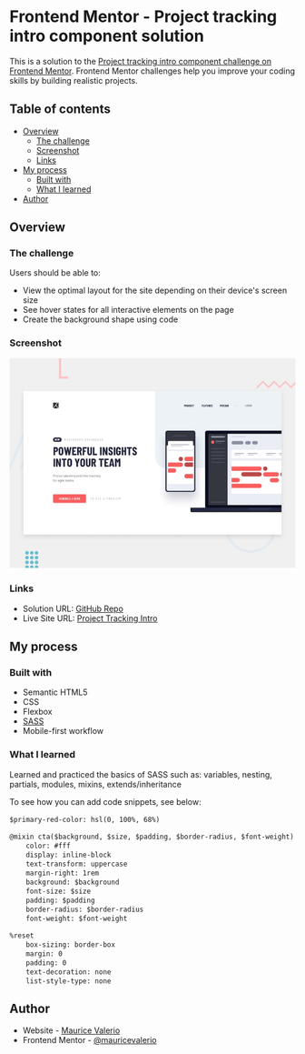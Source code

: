 # Frontend Mentor - Project tracking intro component solution

This is a solution to the [Project tracking intro component challenge on Frontend Mentor](https://www.frontendmentor.io/challenges/project-tracking-intro-component-5d289097500fcb331a67d80e). Frontend Mentor challenges help you improve your coding skills by building realistic projects. 

## Table of contents

- [Overview](#overview)
  - [The challenge](#the-challenge)
  - [Screenshot](#screenshot)
  - [Links](#links)
- [My process](#my-process)
  - [Built with](#built-with)
  - [What I learned](#what-i-learned)
- [Author](#author)

## Overview

### The challenge

Users should be able to:

- View the optimal layout for the site depending on their device's screen size
- See hover states for all interactive elements on the page
- Create the background shape using code

### Screenshot

![Design preview for the Project tracking intro component coding challenge](./design/desktop-preview.jpg)

### Links

- Solution URL: [GitHub Repo](https://github.com/mauricevalerio/frontendmentor-challenges)
- Live Site URL: [Project Tracking Intro](https://project-tracker-intro.netlify.app/)

## My process

### Built with

- Semantic HTML5
- CSS
- Flexbox
- [SASS](https://sass-lang.com/)
- Mobile-first workflow

### What I learned

Learned and practiced the basics of SASS such as: variables, nesting, partials, modules, mixins, extends/inheritance

To see how you can add code snippets, see below:

```variables
$primary-red-color: hsl(0, 100%, 68%)
```
```mixins
@mixin cta($background, $size, $padding, $border-radius, $font-weight)
    color: #fff
    display: inline-block
    text-transform: uppercase
    margin-right: 1rem
    background: $background
    font-size: $size
    padding: $padding
    border-radius: $border-radius
    font-weight: $font-weight
```
```extends/inheritance
%reset
    box-sizing: border-box
    margin: 0
    padding: 0
    text-decoration: none
    list-style-type: none
```

## Author

- Website - [Maurice Valerio](https://www.mauricevalerio.dev/)
- Frontend Mentor - [@mauricevalerio](https://www.frontendmentor.io/profile/mauricevalerio)